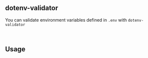## dotenv-validator
You can validate environment variables defined in `.env` with `dotenv-validator`

<br>

## Usage